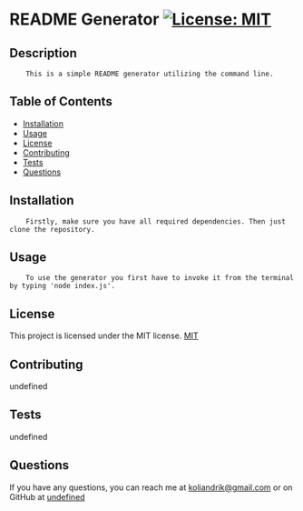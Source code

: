# README Generator [![License: MIT](https://img.shields.io/badge/License-MIT-yellow.svg)](https://opensource.org/licenses/MIT)
  ## Description
        This is a simple README generator utilizing the command line.
  ## Table of Contents
  - [Installation](#installation)
  - [Usage](#usage)
  - [License](#license)
  - [Contributing](#contributing)
  - [Tests](#tests)
  - [Questions](#questions)
  ## Installation
        Firstly, make sure you have all required dependencies. Then just clone the repository.
  ## Usage
        To use the generator you first have to invoke it from the terminal by typing 'node index.js'.
  ## License
  This project is licensed under the MIT license.
  [MIT](https://opensource.org/licenses/MIT)
  ## Contributing
  undefined
  ## Tests
  undefined
  ## Questions
  If you have any questions, you can reach me at [koliandrik@gmail.com](mailto:koliandrik@gmail.com) or on GitHub at [undefined](https://github.com/koliandrik)
